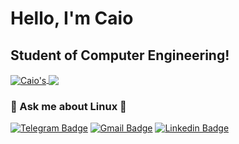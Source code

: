 <!--
**caiocichetti/caiocichetti** is a ✨ _special_ ✨ repository because its `README.md` (this file) appears on your GitHub profile. -->
# Hello, I'm Caio
## Student of Computer Engineering!

<a href="https://github.com/caiocichetti/caiocichetti">
  <img align="center" src="https://github-readme-stats.vercel.app/api/top-langs/?username=caiocichetti&hide=java,html&title_color=d0d0d0&text_color=d0d0d0&icon_color=d0d0d0&bg_color=2D2D2F" alt=Caio's GitHub Stats" />
</a>
<a href="https://github.com/caiocichetti/caiocichetti">
  <img align="center" src="https://github-readme-stats.vercel.app/api?username=caiocichetti&show_icons=true&line_height=27&count_private=true&title_color=d0d0d0&text_color=d0d0d0&icon_color=d0d0d0&bg_color=2D2D2F" />
</a>




### :speech_balloon: Ask me about Linux :penguin:

[![Telegram Badge](https://img.shields.io/badge/-Telegram-1ca0f1?style=flat-square&labelColor=1ca0f1&logo=telegram&logoColor=white&link=https://t.me/caiocichetti/)](https://t.me/caiocichetti/)
[![Gmail Badge](https://img.shields.io/badge/-Gmail-c14438?style=flat-square&logo=Gmail&logoColor=white&link=mailto:caiocichetti08@gmail.com)](mailto:caiocichetti08@gmail.com)
[![Linkedin Badge](https://img.shields.io/badge/-LinkedIn-blue?style=flat-square&logo=Linkedin&logoColor=white&link=https://www.linkedin.com/in/caio-antonio-cichetti-roberto/)](https://www.linkedin.com/in/caio-antonio-cichetti-roberto/)


